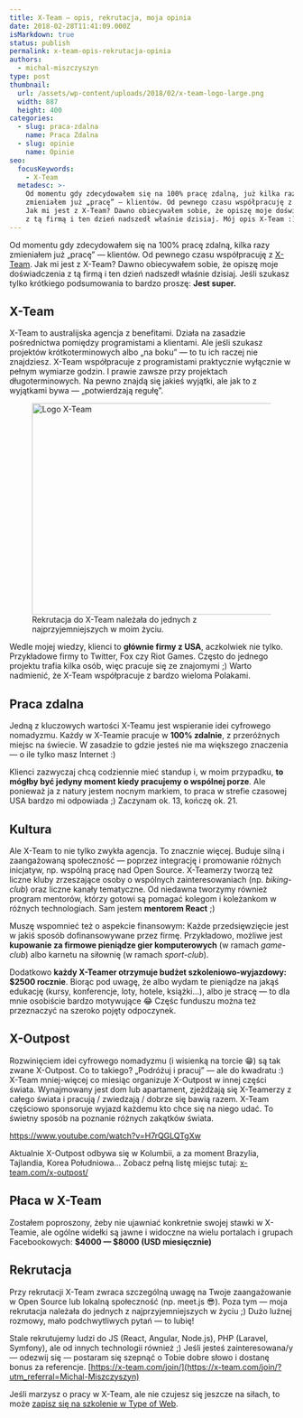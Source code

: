 ```yaml
---
title: X-Team — opis, rekrutacja, moja opinia
date: 2018-02-28T11:41:09.000Z
isMarkdown: true
status: publish
permalink: x-team-opis-rekrutacja-opinia
authors:
  - michal-miszczyszyn
type: post
thumbnail:
  url: /assets/wp-content/uploads/2018/02/x-team-logo-large.png
  width: 887
  height: 400
categories:
  - slug: praca-zdalna
    name: Praca Zdalna
  - slug: opinie
    name: Opinie
seo:
  focusKeywords:
    - X-Team
  metadesc: >-
    Od momentu gdy zdecydowałem się na 100% pracę zdalną, już kilka razy
    zmieniałem już „pracę” — klientów. Od pewnego czasu współpracuję z X-Team.
    Jak mi jest z X-Team? Dawno obiecywałem sobie, że opiszę moje doświadczenia
    z tą firmą i ten dzień nadszedł właśnie dzisiaj. Mój opis X-Team :)
---
```


Od momentu gdy zdecydowałem się na 100% pracę zdalną, kilka razy zmieniałem już „pracę” — klientów. Od pewnego czasu współpracuję z [X-Team](https://x-team.com/join/?utm_referral=Michal-Miszczyszyn). Jak mi jest z X-Team? Dawno obiecywałem sobie, że opiszę moje doświadczenia z tą firmą i ten dzień nadszedł właśnie dzisiaj. Jeśli szukasz tylko krótkiego podsumowania to bardzo proszę: **Jest super.**

## X-Team

X-Team to australijska agencja z benefitami. Działa na zasadzie pośrednictwa pomiędzy programistami a klientami. Ale jeśli szukasz projektów krótkoterminowych albo „na boku” — to tu ich raczej nie znajdziesz. X-Team współpracuje z programistami praktycznie wyłącznie w pełnym wymiarze godzin. I prawie zawsze przy projektach długoterminowych. Na pewno znajdą się jakieś wyjątki, ale jak to z wyjątkami bywa — „potwierdzają regułę”.

<figure id="attachment_1111" align="aligncenter" width="1024">
  <img src="/assets/wp-content/uploads/2018/02/x-team-logo-e1519724229412-1024x375.png" alt="Logo X-Team" width="1024" height="375" class="size-large wp-image-1111" />
  <figcaption>
    Rekrutacja do X-Team należała do jednych z najprzyjemniejszych w moim życiu.
  </figcaption>
</figure>

Wedle mojej wiedzy, klienci to **głównie firmy z USA**, aczkolwiek nie tylko. Przykładowe firmy to Twitter, Fox czy Riot Games. Często do jednego projektu trafia kilka osób, więc pracuje się ze znajomymi ;) Warto nadmienić, że X-Team współpracuje z bardzo wieloma Polakami.

## Praca zdalna

Jedną z kluczowych wartości X-Teamu jest wspieranie idei cyfrowego nomadyzmu. Każdy w X-Teamie pracuje w **100% zdalnie**, z przeróżnych miejsc na świecie. W zasadzie to gdzie jesteś nie ma większego znaczenia — o ile tylko masz Internet :)

Klienci zazwyczaj chcą codziennie mieć standup i, w moim przypadku, **to mógłby być jedyny moment kiedy pracujemy o wspólnej porze**. Ale ponieważ ja z natury jestem nocnym markiem, to praca w strefie czasowej USA bardzo mi odpowiada ;) Zaczynam ok. 13, kończę ok. 21.

## Kultura

Ale X-Team to nie tylko zwykła agencja. To znacznie więcej. Buduje silną i zaangażowaną społeczność — poprzez integrację i promowanie różnych inicjatyw, np. wspólną pracę nad Open Source. X-Teamerzy tworzą też liczne kluby zrzeszające osoby o wspólnych zainteresowaniach (np. _biking-club_) oraz liczne kanały tematyczne. Od niedawna tworzymy również program mentorów, którzy gotowi są pomagać kolegom i koleżankom w różnych technologiach. Sam jestem **mentorem React** ;)

Muszę wspomnieć też o aspekcie finansowym: Każde przedsięwzięcie jest w jakiś sposób dofinansowywane przez firmę. Przykładowo, możliwe jest **kupowanie za firmowe pieniądze gier komputerowych** (w ramach _game-club_) albo karnetu na siłownię (w ramach _sport-club_).

Dodatkowo **każdy X-Teamer otrzymuje budżet szkoleniowo-wyjazdowy: $2500 rocznie**. Biorąc pod uwagę, że albo wydam te pieniądze na jakąś edukację (kursy, konferencje, loty, hotele, książki…), albo je stracę — to dla mnie osobiście bardzo motywujące 😂 Częśc funduszu można też przeznaczyć na szeroko pojęty odpoczynek.

## X-Outpost

Rozwinięciem idei cyfrowego nomadyzmu (i wisienką na torcie 😁) są tak zwane X-Outpost. Co to takiego? „Podróżuj i pracuj” — ale do kwadratu :) X-Team mniej-więcej co miesiąc organizuje X-Outpost w innej części świata. Wynajmowany jest dom lub apartament, zjeżdżają się X-Teamerzy z całego świata i pracują / zwiedzają / dobrze się bawią razem. X-Team częściowo sponsoruje wyjazd każdemu kto chce się na niego udać. To świetny sposób na poznanie różnych zakątków świata.

https://www.youtube.com/watch?v=H7rQGLQTgXw

Aktualnie X-Outpost odbywa się w Kolumbii, a za moment Brazylia, Tajlandia, Korea Południowa… Zobacz pełną listę miejsc tutaj: [x-team.com/x-outpost/](https://x-team.com/x-outpost/?utm_referral=Michal-Miszczyszyn)

## Płaca w X-Team

Zostałem poproszony, żeby nie ujawniać konkretnie swojej stawki w X-Teamie, ale ogólne widełki są jawne i widoczne na wielu portalach i grupach Facebookowych: **$4000 — $8000 (USD miesięcznie)**

## Rekrutacja

Przy rekrutacji X-Team zwraca szczególną uwagę na Twoje zaangażowanie w Open Source lub lokalną społeczność (np. meet.js 😎). Poza tym — moja rekrutacja należała do jednych z najprzyjemniejszych w życiu ;) Dużo luźnej rozmowy, mało podchwytliwych pytań — to lubię!

Stale rekrutujemy ludzi do JS (React, Angular, Node.js), PHP (Laravel, Symfony), ale od innych technologii również ;) Jeśli jesteś zainteresowana/y — odezwij się — postaram się szepnąć o Tobie dobre słowo i dostanę bonus za referencje.
[https://x-team.com/join/](https://x-team.com/join/?utm_referral=Michal-Miszczyszyn)

Jeśli marzysz o pracy w X-Team, ale nie czujesz się jeszcze na siłach, to może <a href="https://szkolenia.typeofweb.com/" target="_blank">zapisz się na szkolenie w Type of Web</a>.
